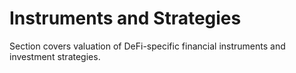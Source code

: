 # Instruments and Strategies

Section covers valuation of DeFi-specific financial instruments and investment strategies.
